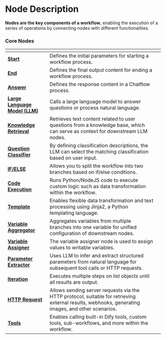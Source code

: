 # Node Description

**Nodes are the key components of a workflow**, enabling the execution of a series of operations by connecting nodes with different functionalities.

### Core Nodes

<table data-view="cards"><thead><tr><th></th><th></th><th></th></tr></thead><tbody><tr><td><a href="start.md"><strong>Start</strong></a></td><td>Defines the initial parameters for starting a workflow process.</td><td></td></tr><tr><td><a href="end.md"><strong>End</strong></a></td><td>Defines the final output content for ending a workflow process.</td><td></td></tr><tr><td><a href="answer.md"><strong>Answer</strong></a></td><td>Defines the response content in a Chatflow process.</td><td></td></tr><tr><td><a href="llm.md"><strong>Large Language Model (LLM)</strong></a></td><td>Calls a large language model to answer questions or process natural language.</td><td></td></tr><tr><td><a href="knowledge_retrieval.md"><strong>Knowledge Retrieval</strong></a></td><td>Retrieves text content related to user questions from a knowledge base, which can serve as context for downstream LLM nodes.</td><td></td></tr><tr><td><a href="question-classifier.md"><strong>Question Classifier</strong></a></td><td>By defining classification descriptions, the LLM can select the matching classification based on user input.</td><td></td></tr><tr><td><a href="ifelse.md"><strong>IF/ELSE</strong></a></td><td>Allows you to split the workflow into two branches based on if/else conditions.</td><td></td></tr><tr><td><a href="code.md"><strong>Code Execution</strong></a></td><td>Runs Python/NodeJS code to execute custom logic such as data transformation within the workflow.</td><td></td></tr><tr><td><a href="template.md"><strong>Template</strong></a></td><td>Enables flexible data transformation and text processing using Jinja2, a Python templating language.</td><td></td></tr><tr><td><a href="variable-aggregator.md"><strong>Variable Aggregator</strong></a></td><td>Aggregates variables from multiple branches into one variable for unified configuration of downstream nodes.</td><td></td></tr><tr><td><a href="variable-assigner.md"><strong>Variable Assigner</strong></a></td><td>The variable assigner node is used to assign values to writable variables.</td><td></td></tr><tr><td><a href="parameter-extractor.md"><strong>Parameter Extractor</strong></a></td><td>Uses LLM to infer and extract structured parameters from natural language for subsequent tool calls or HTTP requests.</td><td></td></tr><tr><td><a href="iteration.md"><strong>Iteration</strong></a></td><td>Executes multiple steps on list objects until all results are output.</td><td></td></tr><tr><td><a href="http-request.md"><strong>HTTP Request</strong></a></td><td>Allows sending server requests via the HTTP protocol, suitable for retrieving external results, webhooks, generating images, and other scenarios.</td><td></td></tr><tr><td><a href="tools.md"><strong>Tools</strong></a></td><td>Enables calling built-in Dify tools, custom tools, sub-workflows, and more within the workflow.</td><td></td></tr></tbody></table>

